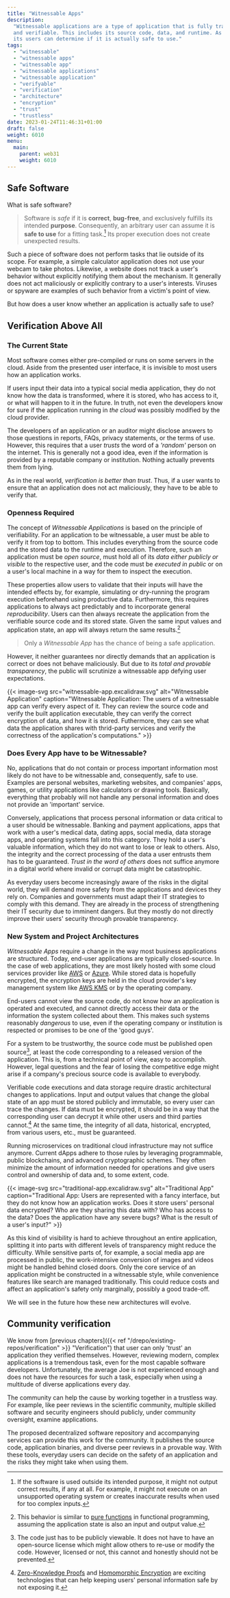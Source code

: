 ```yaml
---
title: "Witnessable Apps"
description:
  "Witnessable applications are a type of application that is fully transparent
  and verifiable. This includes its source code, data, and runtime. As a result,
  its users can determine if it is actually safe to use."
tags:
  - "witnessable"
  - "witnessable apps"
  - "witnessable app"
  - "witnessable applications"
  - "witnessable application"
  - "verifyable"
  - "verification"
  - "architecture"
  - "encryption"
  - "trust"
  - "trustless"
date: 2023-01-24T11:46:31+01:00
draft: false
weight: 6010
menu:
  main:
    parent: web31
    weight: 6010
---
```


## Safe Software

What is safe software?

> Software is _safe_ if it is **correct**, **bug-free**, and exclusively
> fulfills its intended **purpose**. Consequently, an arbitrary user can assume
> it is **safe to use** for a fitting task.[^purpose] Its proper execution does
> not create unexpected results.

[^purpose]:
    If the software is used outside its intended purpose, it might not output
    correct results, if any at all. For example, it might not execute on an
    unsupported operating system or creates inaccurate results when used for too
    complex inputs.

Such a piece of software does not perform tasks that lie outside of its scope.
For example, a simple calculator application does not use your webcam to take
photos. Likewise, a website does not track a user's behavior without explicitly
notifying them about the mechanism. It generally does not act maliciously or
explicitly contrary to a user's interests. Viruses or spyware are examples of
such behavior from a victim's point of view.

But how does a user know whether an application is actually safe to use?

## Verification Above All

### The Current State

Most software comes either pre-compiled or runs on some servers in the cloud.
Aside from the presented user interface, it is invisible to most users how an
application works.

If users input their data into a typical social media application, they do not
know how the data is transformed, where it is stored, who has access to it, or
what will happen to it in the future. In truth, not even the developers know for
sure if the application running in _the cloud_ was possibly modified by the
cloud provider.

The developers of an application or an auditor might disclose answers to those
questions in reports, FAQs, privacy statements, or the terms of use. However,
this requires that a user _trusts_ the word of a _'random'_ person on the
internet. This is generally not a good idea, even if the information is provided
by a reputable company or institution. Nothing actually prevents them from
lying.

As in the real world, _verification is better than trust_. Thus, if a user wants
to ensure that an application does not act maliciously, they have to be able to
verify that.

### Openness Required

The concept of _Witnessable Applications_ is based on the principle of
verifiability. For an application to be witnessable, a user must be able to
verify it from top to bottom. This includes everything from the source code and
the stored data to the runtime and execution. Therefore, such an application
must be _open source_, must hold all of its _data either publicly or visible_ to
the respective user, and the code must be _executed in public_ or on a user's
local machine in a way for them to inspect the execution.

These properties allow users to validate that their inputs will have the
intended effects by, for example, simulating or dry-running the program
execution beforehand using productive data. Furthermore, this requires
applications to always act predictably and to incorporate general
_reproducibility_. Users can then always recreate the application from the
verifiable source code and its stored state. Given the same input values and
application state, an app will always return the same results.[^predictably]

[^predictably]:
    This behavior is similar to
    [pure functions](https://en.wikipedia.org/wiki/Pure_function "Pure Function")
    in functional programming, assuming the application state is also an input
    and output value.

> Only a _Witnessable App_ has the chance of being a safe application.

However, it neither guarantees nor directly demands that an application is
correct or does not behave maliciously. But due to its _total and provable
transparency_, the public will scrutinize a witnessable app defying user
expectations.

{{< image-svg
  src="witnessable-app.excalidraw.svg"
  alt="Witnessable Application"
  caption="Witnessable Application: The users of a witnessable app can verify every aspect of it. They can review the source code and verify the built application executable, they can verify the correct encryption of data, and how it is stored. Futhermore, they can see what data the application shares with thrid-party services and verify the correctness of the application's computations." >}}

### Does Every App have to be Witnessable?

No, applications that do not contain or process important information most
likely do not have to be witnessable and, consequently, safe to use. Examples
are personal websites, marketing websites, and companies' apps, games, or
utility applications like calculators or drawing tools. Basically, everything
that probably will not handle any personal information and does not provide an
'important' service.

Conversely, applications that process personal information or data critical to a
user should be witnessable. Banking and payment applications, apps that work
with a user's medical data, dating apps, social media, data storage apps, and
operating systems fall into this category. They hold a user's valuable
information, which they do not want to lose or leak to others. Also, the
integrity and the correct processing of the data a user entrusts them has to be
guaranteed. _Trust in the word of others_ does not suffice anymore in a digital
world where invalid or corrupt data might be catastrophic.

As everyday users become increasingly aware of the risks in the digital world,
they will demand more safety from the applications and devices they rely on.
Companies and governments must adapt their IT strategies to comply with this
demand. They are already in the process of strengthening their IT security due
to imminent dangers. But they mostly do not directly improve their users'
security through provable transparency.

### New System and Project Architectures

_Witnessable Apps_ require a change in the way most business applications are
structured. Today, end-user applications are typically closed-source. In the
case of web applications, they are most likely hosted with some cloud services
provider like [AWS](https://aws.amazon.com/ "AWS") or
[Azure](https://azure.microsoft.com/en-us "Microsoft Azure"). While stored data
is hopefully encrypted, the encryption keys are held in the cloud provider's key
management system like [AWS KMS](https://aws.amazon.com/kms/ "AWS KMS") or by
the operating company.

End-users cannot view the source code, do not know how an application is
operated and executed, and cannot directly access their data or the information
the system collected about them. This makes such systems reasonably _dangerous_
to use, even if the operating company or institution is respected or promises to
be one of the 'good guys'.

For a system to be trustworthy, the source code must be published open
source[^license], at least the code corresponding to a released version of the
application. This is, from a technical point of view, easy to accomplish.
However, legal questions and the fear of losing the competitive edge might arise
if a company's precious source code is available to everybody.

[^license]:
    The code just has to be publicly viewable. It does not have to have an
    open-source license which might allow others to re-use or modify the code.
    However, licensed or not, this cannot and honestly should not be prevented.

Verifiable code executions and data storage require drastic architectural
changes to applications. Input and output values that change the global state of
an app must be stored publicly and immutable, so every user can trace the
changes. If data must be encrypted, it should be in a way that the corresponding
user can decrypt it while other users and third parties cannot.[^crypto] At the
same time, the integrity of all data, historical, encrypted, from various users,
etc., must be guaranteed.

[^crypto]:
    [Zero-Knowledge Proofs](https://en.wikipedia.org/wiki/Zero-knowledge_proof "Zero-Knowledge Proof")
    and
    [Homomorphic Encryption](https://en.wikipedia.org/wiki/Homomorphic_encryption "Homomorphic Encryption")
    are exciting technologies that can help keeping users' personal information
    safe by not exposing it.

Running microservices on traditional cloud infrastructure may not suffice
anymore. Current dApps adhere to those rules by leveraging programmable, public
blockchains, and advanced cryptographic schemes. They often minimize the amount
of information needed for operations and give users control and ownership of
data and, to some extent, code.

{{< image-svg
  src="traditional-app.excalidraw.svg"
  alt="Traditional App"
  caption="Traditional App: Users are represented with a fancy interface, but they do not know how an application works. Does it store users' personal data encrypted? Who are they sharing this data with? Who has access to the data? Does the application have any severe bugs? What is the result of a user's input?" >}}

As this kind of visibility is hard to achieve throughout an entire application,
splitting it into parts with different levels of transparency might reduce the
difficulty. While sensitive parts of, for example, a social media app are
processed in public, the work-intensive conversion of images and videos might be
handled behind closed doors. Only the core service of an application might be
constructed in a witnessable style, while convenience features like search are
managed traditionally. This could reduce costs and affect an application's
safety only marginally, possibly a good trade-off.

We will see in the future how these new architectures will evolve.

## Community verification

We know from [previous
chapters]({{< ref "/drepo/existing-repos/verification" >}} "Verification") that
user can only 'trust' an application they verified themselves. However,
reviewing modern, complex applications is a tremendous task, even for the most
capable software developers. Unfortunately, the average Joe is not experienced
enough and does not have the resources for such a task, especially when using a
multitude of diverse applications every day.

The community can help the cause by working together in a trustless way. For
example, like peer reviews in the scientific community, multiple skilled
software and security engineers should publicly, under community oversight,
examine applications.

The proposed decentralized software repository and accompanying services can
provide this work for the community. It publishes the source code, application
binaries, and diverse peer reviews in a provable way. With these tools, everyday
users can decide on the safety of an application and the risks they might take
when using them.